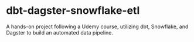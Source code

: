 # dbt-dagster-snowflake-etl
A hands-on project following a Udemy course, utilizing dbt, Snowflake, and Dagster to build an automated data pipeline.

